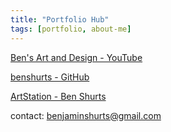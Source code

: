 ```yaml
---
title: "Portfolio Hub"
tags: [portfolio, about-me]
---
```




[Ben's Art and Design - YouTube](https://www.youtube.com/@bensartanddesign2181/featured)

[benshurts - GitHub](https://github.com/benshurts)

[ArtStation - Ben Shurts](https://www.artstation.com/benshurts)

contact:
benjaminshurts@gmail.com

